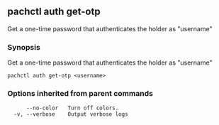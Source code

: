## pachctl auth get-otp

Get a one-time password that authenticates the holder as "username"

### Synopsis


Get a one-time password that authenticates the holder as "username"

```
pachctl auth get-otp <username>
```

### Options inherited from parent commands

```
      --no-color   Turn off colors.
  -v, --verbose    Output verbose logs
```

